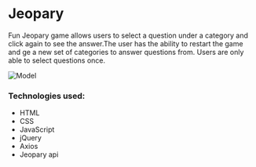 # Jeopary

Fun Jeopary game allows users to select a question under a category and click again to see the answer.The user has the ability to restart the game and ge a new set of categories to answer questions from. Users are only able to select questions once.

![Model]()



### Technologies used:
* HTML
* CSS
* JavaScript
* jQuery
* Axios
* Jeopary api
